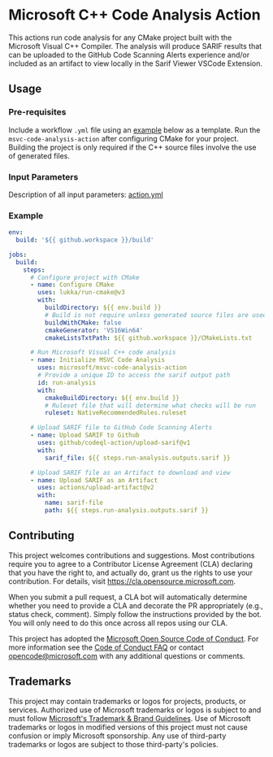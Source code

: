 # Microsoft C++ Code Analysis Action

This actions run code analysis for any CMake project built with the Microsoft Visual C++ Compiler. The analysis
will produce SARIF results that can be uploaded to the GitHub Code Scanning Alerts experience and/or included as
an artifact to view locally in the Sarif Viewer VSCode Extension.

## Usage

### Pre-requisites

Include a workflow `.yml` file using an [example](#example) below as a template. Run the `msvc-code-analysis-action`
after configuring CMake for your project. Building the project is only required if the C++ source files involve the use
of generated files.


### Input Parameters

Description of all input parameters: [action.yml](https://github.com/microsoft/msvc-code-analysis-action/blob/main/action.yml)


### Example

```yml
env:
  build: '${{ github.workspace }}/build'

jobs:
  build:
    steps:
      # Configure project with CMake
      - name: Configure CMake
        uses: lukka/run-cmake@v3
        with:
          buildDirectory: ${{ env.build }}
          # Build is not require unless generated source files are used
          buildWithCMake: false
          cmakeGenerator: 'VS16Win64'
          cmakeListsTxtPath: ${{ github.workspace }}/CMakeLists.txt

      # Run Microsoft Visual C++ code analysis
      - name: Initialize MSVC Code Analysis
        uses: microsoft/msvc-code-analysis-action
        # Provide a unique ID to access the sarif output path
        id: run-analysis
        with:
          cmakeBuildDirectory: ${{ env.build }}
          # Ruleset file that will determine what checks will be run
          ruleset: NativeRecommendedRules.ruleset

      # Upload SARIF file to GitHub Code Scanning Alerts
      - name: Upload SARIF to Github
        uses: github/codeql-action/upload-sarif@v1
        with:
          sarif_file: ${{ steps.run-analysis.outputs.sarif }}

      # Upload SARIF file as an Artifact to download and view
      - name: Upload SARIF as an Artifact
        uses: actions/upload-artifact@v2
        with:
          name: sarif-file
          path: ${{ steps.run-analysis.outputs.sarif }}
```

## Contributing

This project welcomes contributions and suggestions.  Most contributions require you to agree to a
Contributor License Agreement (CLA) declaring that you have the right to, and actually do, grant us
the rights to use your contribution. For details, visit https://cla.opensource.microsoft.com.

When you submit a pull request, a CLA bot will automatically determine whether you need to provide
a CLA and decorate the PR appropriately (e.g., status check, comment). Simply follow the instructions
provided by the bot. You will only need to do this once across all repos using our CLA.

This project has adopted the [Microsoft Open Source Code of Conduct](https://opensource.microsoft.com/codeofconduct/).
For more information see the [Code of Conduct FAQ](https://opensource.microsoft.com/codeofconduct/faq/) or
contact [opencode@microsoft.com](mailto:opencode@microsoft.com) with any additional questions or comments.

## Trademarks

This project may contain trademarks or logos for projects, products, or services. Authorized use of Microsoft 
trademarks or logos is subject to and must follow 
[Microsoft's Trademark & Brand Guidelines](https://www.microsoft.com/en-us/legal/intellectualproperty/trademarks/usage/general).
Use of Microsoft trademarks or logos in modified versions of this project must not cause confusion or imply Microsoft sponsorship.
Any use of third-party trademarks or logos are subject to those third-party's policies.
